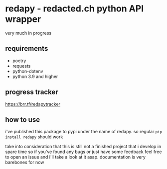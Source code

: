 # redapy - redacted.ch python API wrapper

very much in progress

## requirements
- poetry
- requests
- python-dotenv
- python 3.9 and higher

## progress tracker
https://brr.tf/redapytracker

## how to use
i've published this package to pypi under the name of redapy. so regular ```pip install redapy``` should work

take into consideration that this is still not a finished project that i develop in spare time so if you've found any bugs or just have some feedback feel free to open an issue and i'll take a look at it asap.
documentation is very barebones for now